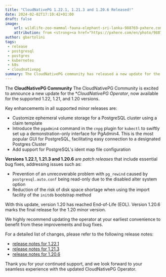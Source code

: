 ```yaml
---
title: "CloudNativePG 1.22.1, 1.21.3 and 1.20.6 Released!"
date: 2024-02-02T17:10:42+01:00
draft: false
image:
    url: wildlife-zoo-mammal-fauna-elephant-sri-lanka-988769-pxhere.com.jpg
    attribution: from <strong><a href="https://pxhere.com/en/photo/988769?utm_content=clipUser&utm_medium=referral&utm_source=pxhere">PxHere</a></strong>
author: gbartolini
tags:
 - release
 - postgresql
 - postgres
 - kubernetes
 - k8s
 - cloudnativepg
summary: The CloudNativePG community has released a new update for the supported 1.22, 1.21 and 1.20 versions of the CloudNativePG operator. Version 1.20 has reached End-of-Life (EOL).
---
```


The **CloudNativePG Community** The CloudNativePG Community is excited to
announce a new update for the **CloudNativePG Operator*, now available for the
supported 1.22, 1.21, and 1.20 versions.

Key enhancements in all supported minor releases are:

- Customize ephemeral volume storage for a PostgreSQL cluster using a claim
  template
- Introduce the `pgadmin4` command in the `cnpg` plugin for `kubectl` to
  swiftly set up a demonstration-only interface for PgAdmin4. This is the most
  popular GUI for PostgreSQL, facilitating easy connection to a designated
  Postgres Cluster
- Add support for PostgreSQL's ident map file configuration

**Versions 1.22.1, 1.21.3 and 1.20.6** are *patch releases* that include
essential bug fixes, addressing issues such as:

- Prevention of an unrecoverable problem with `pg_rewind` caused by
  `postgresql.auto.conf` being read-only due to the disabled alter system
  option
- Reduction of the risk of disk space shortage when using the import facility
  of the `initdb` bootstrap method

With this update, version 1.20 has reached End-of-Life (EOL). Version 1.20.6
marks the final release for the 1.20 minor version.

We highly recommend updating the operator at your earliest convenience to
benefit from these improvements and bug fixes.

For a detailed list of changes, please refer to the following release notes:

- [release notes for 1.22.1](https://cloudnative-pg.io/documentation/1.22/release_notes/v1.22/)
- [release notes for 1.21.3](https://cloudnative-pg.io/documentation/1.21/release_notes/v1.21/)
- [release notes for 1.20.6](https://cloudnative-pg.io/documentation/1.20/release_notes/v1.20/)

Thank you for your continued support, and we look forward to your seamless
experience with the updated CloudNativePG Operator.

<!--
# About CloudNativePg

[CloudNativePG](https://cloudnative-pg.io) is an open source Kubernetes
Operator for PostgreSQL workloads that orchestrates the full life cycle of a
PostgreSQL cluster, from bootstrapping and configuration, through high
availability and connection routing, to backups and disaster recovery.
CloudNativePG relies on PostgreSQL’s native streaming replication to distribute
data across pods, nodes, and zones, using standard Kubernetes patterns.
Replicas can be scaled up and down in a Kubernetes native manner, and the
operator automatically and safely reconfigure replication as appropriate.
[CloudNativePG is a project originally created and supported by EDB](https://www.enterprisedb.com/products/cloud-native-postgresql-kubernetes-ha-clusters-k8s-containers-scalable).

-->
<!--
Tweet
Proud to announce #CloudNativePG 1.22.1, 1.21.3 and 1.20.6 are out! Update now
for enhanced performance and bug fixes! Version 1.20 has reached EOL with
1.20.6 as the final release.

Read more https://cloudnative-pg.io/blog/cloudnative-pg-1-22.1-released/!

#PostgreSQL #operator #Kubernetes #k8s #databases #postgres
--->
